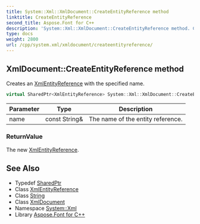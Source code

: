 ```yaml
---
title: System::Xml::XmlDocument::CreateEntityReference method
linktitle: CreateEntityReference
second_title: Aspose.Font for C++
description: 'System::Xml::XmlDocument::CreateEntityReference method. Creates an XmlEntityReference with the specified name in C++.'
type: docs
weight: 2800
url: /cpp/system.xml/xmldocument/createentityreference/
---
```

## XmlDocument::CreateEntityReference method


Creates an [XmlEntityReference](../../xmlentityreference/) with the specified name.

```cpp
virtual SharedPtr<XmlEntityReference> System::Xml::XmlDocument::CreateEntityReference(const String &name)
```


| Parameter | Type | Description |
| --- | --- | --- |
| name | const String\& | The name of the entity reference. |

### ReturnValue

The new [XmlEntityReference](../../xmlentityreference/).

## See Also

* Typedef [SharedPtr](../../../system/sharedptr/)
* Class [XmlEntityReference](../../xmlentityreference/)
* Class [String](../../../system/string/)
* Class [XmlDocument](../)
* Namespace [System::Xml](../../)
* Library [Aspose.Font for C++](../../../)
